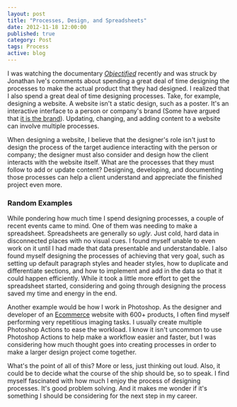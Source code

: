 ```yaml
---
layout: post
title: "Processes, Design, and Spreadsheets"
date: 2012-11-18 12:00:00
published: true
category: Post
tags: Process
active: blog
---
```


I was watching the documentary *[Objectified](http://www.hustwit.com/objectified-trailer/ "Objectified Trailer")* recently and was struck by Jonathan Ive's comments about spending a great deal of time designing the processes to make the actual product that they had designed. I realized that I also spend a great deal of time designing processes. Take, for example, designing a website. A website isn't a static design, such as a poster. It's an interactive interface to a person or company's brand \(Some have argued that [it is the brand](http://informationarchitects.net/blog/the-interface-of-a-cheeseburger/)). Updating, changing, and adding content to a website can involve multiple processes.

When designing a website, I believe that the designer's role isn't just to design the process of the target audience interacting with the person or company; the designer must also consider and design how the client interacts with the website itself. What are the processes that they must follow to add or update content? Designing, developing, and documenting those processes can help a client understand and appreciate the finished project even more.

### Random Examples ###

While pondering how much time I spend designing processes, a couple of recent events came to mind. One of them was needing to make a spreadsheet. Spreadsheets are generally so *ugly*. Just cold, hard data in disconnected places with no visual cues. I found myself unable to even work on it until I had made that data presentable and understandable. I also found myself designing the processes of achieving that very goal, such as setting up default paragraph styles and header styles, how to duplicate and differentiate sections, and how to implement and add in the data so that it could happen efficiently. While it took a little more effort to get the spreadsheet started, considering and going through designing the process saved my time and energy in the end.

Another example would be how I work in Photoshop. As the designer and developer of an [Ecommerce](/work/idc-website "iDC") website with 600+ products, I often find myself performing very repetitious imaging tasks. I usually create multiple Photoshop Actions to ease the workload. I know it isn't uncommon to use Photoshop Actions to help make a workflow easier and faster, but I was considering how much thought goes into creating processes in order to make a larger design project come together.

What's the point of all of this? More or less, just thinking out loud. Also, it could be to decide what the course of the ship should be, so to speak. I find myself fascinated with how much I enjoy the process of designing processes. It's good problem solving. And it makes me wonder if it's something I should be considering for the next step in my career.
